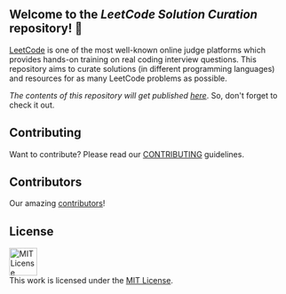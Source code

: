 Welcome to the *LeetCode Solution Curation* repository! 👋
---

[LeetCode](https://leetcode.com/) is one of the most well-known online judge platforms which provides hands-on training on real coding interview questions. This repository aims to curate solutions (in different programming languages) and resources for as many LeetCode problems as possible.

*The contents of this repository will get published [here](https://tahanima.github.io/hello-leetcode/)*. So, don't forget to check it out.

## Contributing
Want to contribute? Please read our [CONTRIBUTING](./CONTRIBUTING.md) guidelines.

## Contributors
Our amazing [contributors](CONTRIBUTORS.md)!

## License
<a rel="license" href="https://opensource.org/licenses/MIT"><img alt="MIT License" style="border-width:0" height="50" src="https://w7.pngwing.com/pngs/514/841/png-transparent-mit-license-bsd-licence-open-source-license-copyright-miscellaneous-text-logo.png" /></a><br />This work is licensed under the <a rel="license" href="https://opensource.org/licenses/MIT">MIT License</a>.
